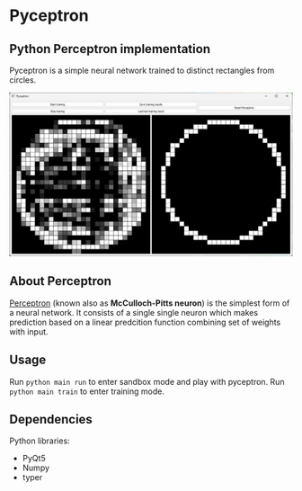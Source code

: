 # Pyceptron
## Python Perceptron implementation


Pyceptron is a simple neural network trained to distinct rectangles from circles. 

![Pyceptron](./docs/pyceptron.png)

## About Perceptron 
[Perceptron](https://en.wikipedia.org/wiki/Perceptron) (known also as **McCulloch-Pitts neuron**) is the simplest form of a neural network. It consists of a single single neuron which makes prediction based on a linear predcition function combining set of weights with input. 


## Usage 
Run `python main run` to enter sandbox mode and play with pyceptron. Run `python main train` to enter training mode.


## Dependencies 
Python libraries: 
- PyQt5
- Numpy
- typer